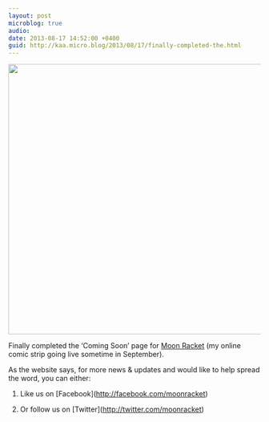 ```yaml
---
layout: post
microblog: true
audio: 
date: 2013-08-17 14:52:00 +0400
guid: http://kaa.micro.blog/2013/08/17/finally-completed-the.html
---
```

<img src="http://www.kaa.bz/uploads/2018/73e7eb95ca.jpg" alt="" width="840" height="539" class="alignnone size-full wp-image-428" /><p>Finally completed the &lsquo;Coming Soon&rsquo; page for <a href="http://www.moonracket.com">Moon Racket</a> (my online comic strip going live sometime in September).</p>

<p>As the website says, for more news &amp; updates and would like to help spread the word, you can either:</p>

<ol><li><p>Like us on [Facebook](<a href="http://facebook.com/moonracket">http://facebook.com/moonracket</a>)</p></li>
<li><p>Or follow us on [Twitter](<a href="http://twitter.com/moonracket">http://twitter.com/moonracket</a>)</p></li>
</ol>
